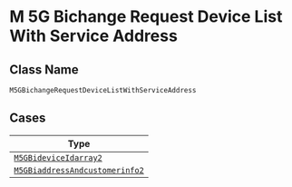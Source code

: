 
# M 5G Bichange Request Device List With Service Address

## Class Name

`M5GBichangeRequestDeviceListWithServiceAddress`

## Cases

| Type |
|  --- |
| [`M5GBideviceIdarray2`](../../../doc/models/m-5g-bidevice-idarray-2.md) |
| [`M5GBiaddressAndcustomerinfo2`](../../../doc/models/m-5g-biaddress-andcustomerinfo-2.md) |

